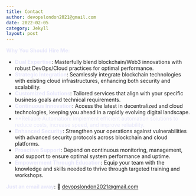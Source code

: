 ```yaml
---
title: Contact
author: devopslondon2021@gmail.com
date: 2022-02-05
category: Jekyll
layout: post
---
```


<span style="color: #E6E6FA;">**Why You Should Hire Me:**</span>

- <span style="color: #E6E6FA;">**Dual Expertise**</span>: Masterfully blend blockchain/Web3 innovations with robust DevOps/Cloud practices for optimal performance.  
- <span style="color: #E6E6FA;">**Strategic Integration**</span>: Seamlessly integrate blockchain technologies with existing cloud infrastructures, enhancing both security and scalability.  
- <span style="color: #E6E6FA;">**Customized Solutions**</span>: Tailored services that align with your specific business goals and technical requirements.  
- <span style="color: #E6E6FA;">**Continuous Innovation**</span>: Access the latest in decentralized and cloud technologies, keeping you ahead in a rapidly evolving digital landscape.  
- <span style="color: #E6E6FA;">**Reliable Automation: Implement efficient automation solutions to reduce costs, increase speed, and improve reliability.  
- <span style="color: #E6E6FA;">**Enhanced Security**</span>: Strengthen your operations against vulnerabilities with advanced security protocols across blockchain and cloud platforms.  
- <span style="color: #E6E6FA;">**Proactive Support**</span>: Depend on continuous monitoring, management, and support to ensure optimal system performance and uptime.  
- <span style="color: #E6E6FA;">**Empowerment Through Education**</span>: Equip your team with the knowledge and skills needed to thrive through targeted training and workshops.  

<span style="color: #E6E6FA;">**Just an email away**</span>: 📧 [devopslondon2021@gmail.com](mailto:devopslondon2019@gmail.com)